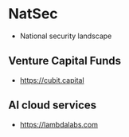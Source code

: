 # NatSec

* National security landscape

## Venture Capital Funds

* https://cubit.capital

## AI cloud services

* https://lambdalabs.com
